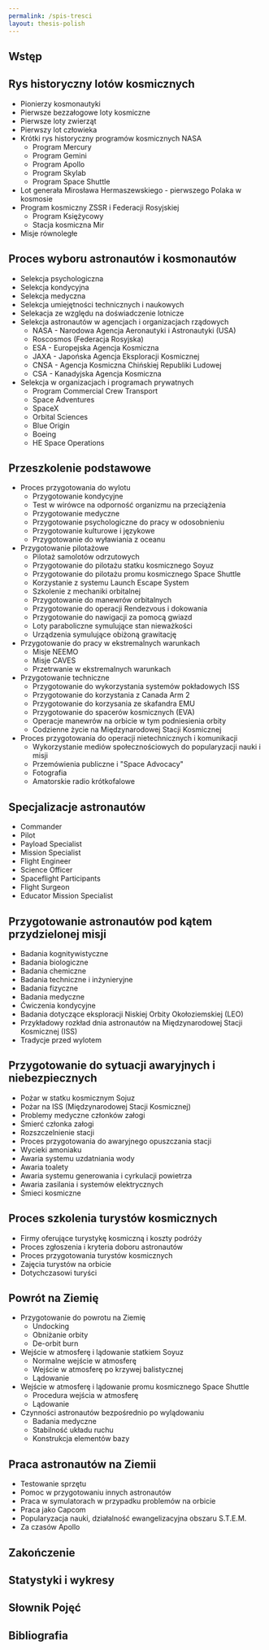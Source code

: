 ```yaml
---
permalink: /spis-tresci
layout: thesis-polish
---
```



## Wstęp

## Rys historyczny lotów kosmicznych
  - Pionierzy kosmonautyki
  - Pierwsze bezzałogowe loty kosmiczne
  - Pierwsze loty zwierząt
  - Pierwszy lot człowieka
  - Krótki rys historyczny programów kosmicznych NASA
    - Program Mercury
    - Program Gemini
    - Program Apollo
    - Program Skylab
    - Program Space Shuttle
  - Lot generała Mirosława Hermaszewskiego - pierwszego Polaka w kosmosie
  - Program kosmiczny ZSSR i Federacji Rosyjskiej
    - Program Księżycowy
    - Stacja kosmiczna Mir
  - Misje równoległe

## Proces wyboru astronautów i kosmonautów
  - Selekcja psychologiczna
  - Selekcja kondycyjna
  - Selekcja medyczna
  - Selekcja umiejętności technicznych i naukowych
  - Selekacja ze względu na doświadczenie lotnicze
  - Selekcja astronautów w agencjach i organizacjach rządowych
    - NASA - Narodowa Agencja Aeronautyki i Astronautyki (USA)
    - Roscosmos (Federacja Rosyjska)
    - ESA - Europejska Agencja Kosmiczna
    - JAXA - Japońska Agencja Eksploracji Kosmicznej
    - CNSA - Agencja Kosmiczna Chińskiej Republiki Ludowej
    - CSA - Kanadyjska Agencja Kosmiczna
  - Selekcja w organizacjach i programach prywatnych
    - Program Commercial Crew Transport
    - Space Adventures
    - SpaceX
    - Orbital Sciences
    - Blue Origin
    - Boeing
    - HE Space Operations

## Przeszkolenie podstawowe
  - Proces przygotowania do wylotu
    - Przygotowanie kondycyjne
    - Test w wirówce na odporność organizmu na przeciążenia
    - Przygotowanie medyczne
    - Przygotowanie psychologiczne do pracy w odosobnieniu
    - Przygotowanie kulturowe i językowe
    - Przygotowanie do wyławiania z oceanu
  - Przygotowanie pilotażowe
    - Pilotaż samolotów odrzutowych
    - Przygotowanie do pilotażu statku kosmicznego Soyuz
    - Przygotowanie do pilotażu promu kosmicznego Space Shuttle
    - Korzystanie z systemu Launch Escape System
    - Szkolenie z mechaniki orbitalnej
    - Przygotowanie do manewrów orbitalnych
    - Przygotowanie do operacji Rendezvous i dokowania
    - Przygotowanie do nawigacji za pomocą gwiazd
    - Loty paraboliczne symulujące stan nieważkości
    - Urządzenia symulujące obiżoną grawitację
  - Przygotowanie do pracy w ekstremalnych warunkach
    - Misje NEEMO
    - Misje CAVES
    - Przetrwanie w ekstremalnych warunkach
  - Przygotowanie techniczne
    - Przygotowanie do wykorzystania systemów pokładowych ISS
    - Przygotowanie do korzystania z Canada Arm 2
    - Przygotowanie do korzysania ze skafandra EMU
    - Przygotowanie do spacerów kosmicznych (EVA)
    - Operacje manewrów na orbicie w tym podniesienia orbity
    - Codzienne życie na Międzynarodowej Stacji Kosmicznej
  - Proces przygotowania do operacji nietechnicznych i komunikacji
    - Wykorzystanie mediów społecznościowych do popularyzacji nauki i misji
    - Przemówienia publiczne i "Space Advocacy"
    - Fotografia
    - Amatorskie radio krótkofalowe

## Specjalizacje astronautów
  - Commander
  - Pilot
  - Payload Specialist
  - Mission Specialist
  - Flight Engineer
  - Science Officer
  - Spaceflight Participants
  - Flight Surgeon
  - Educator Mission Specialist

## Przygotowanie astronautów pod kątem przydzielonej misji
  - Badania kognitywistyczne
  - Badania biologiczne
  - Badania chemiczne
  - Badania techniczne i inżynieryjne
  - Badania fizyczne
  - Badania medyczne
  - Ćwiczenia kondycyjne
  - Badania dotyczące eksploracji Niskiej Orbity Okołoziemskiej (LEO)
  - Przykładowy rozkład dnia astronautów na Międzynarodowej Stacji Kosmicznej (ISS)
  - Tradycje przed wylotem

## Przygotowanie do sytuacji awaryjnych i niebezpiecznych
  - Pożar w statku kosmicznym Sojuz
  - Pożar na ISS (Międzynarodowej Stacji Kosmicznej)
  - Problemy medyczne członków załogi
  - Śmierć członka załogi
  - Rozszczelnienie stacji
  - Proces przygotowania do awaryjnego opuszczania stacji
  - Wycieki amoniaku
  - Awaria systemu uzdatniania wody
  - Awaria toalety
  - Awaria systemu generowania i cyrkulacji powietrza
  - Awaria zasilania i systemów elektrycznych
  - Śmieci kosmiczne

## Proces szkolenia turystów kosmicznych
  - Firmy oferujące turystykę kosmiczną i koszty podróży
  - Proces zgłoszenia i kryteria doboru astronautów
  - Proces przygotowania turystów kosmicznych
  - Zajęcia turystów na orbicie
  - Dotychczasowi turyści

## Powrót na Ziemię
  - Przygotowanie do powrotu na Ziemię
    - Undocking
    - Obniżanie orbity
    - De-orbit burn
  - Wejście w atmosferę i lądowanie statkiem Soyuz
    - Normalne wejście w atmosferę
    - Wejście w atmosferę po krzywej balistycznej
    - Lądowanie
  - Wejście w atmosferę i lądowanie promu kosmicznego Space Shuttle
    - Procedura wejścia w atmosferę
    - Lądowanie
  - Czynności astronautów bezpośrednio po wylądowaniu
    - Badania medyczne
    - Stabilność układu ruchu
    - Konstrukcja elementów bazy

## Praca astronautów na Ziemii
  - Testowanie sprzętu
  - Pomoc w przygotowaniu innych astronautów
  - Praca w symulatorach w przypadku problemów na orbicie
  - Praca jako Capcom
  - Popularyzacja nauki, działalność ewangelizacyjna obszaru S.T.E.M.
  - Za czasów Apollo

## Zakończenie

## Statystyki i wykresy

## Słownik Pojęć

## Bibliografia
